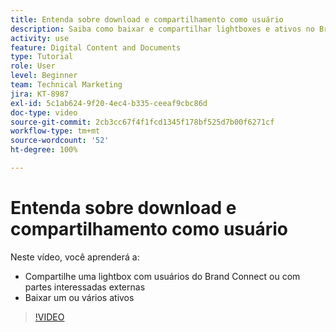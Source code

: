 ```yaml
---
title: Entenda sobre download e compartilhamento como usuário
description: Saiba como baixar e compartilhar lightboxes e ativos no Brand Connect do [!UICONTROL DAM do Workfront].
activity: use
feature: Digital Content and Documents
type: Tutorial
role: User
level: Beginner
team: Technical Marketing
jira: KT-8987
exl-id: 5c1ab624-9f20-4ec4-b335-ceeaf9cbc86d
doc-type: video
source-git-commit: 2cb3cc67f4f1fcd1345f178bf525d7b00f6271cf
workflow-type: tm+mt
source-wordcount: '52'
ht-degree: 100%

---
```


# Entenda sobre download e compartilhamento como usuário

Neste vídeo, você aprenderá a:

* Compartilhe uma lightbox com usuários do Brand Connect ou com partes interessadas externas
* Baixar um ou vários ativos

>[!VIDEO](https://video.tv.adobe.com/v/335249/?quality=12&learn=on)
